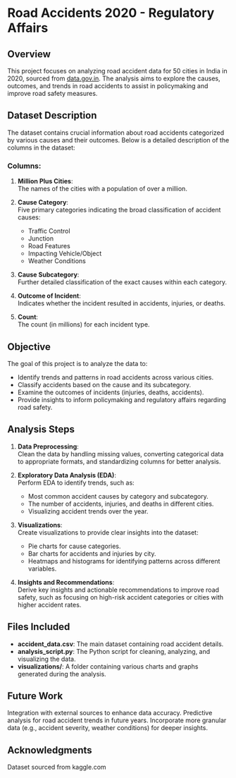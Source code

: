 # Road Accidents 2020 - Regulatory Affairs

## Overview
This project focuses on analyzing road accident data for 50 cities in India in 2020, sourced from [data.gov.in](https://data.gov.in/catalog/road-accidents-india-2020). The analysis aims to explore the causes, outcomes, and trends in road accidents to assist in policymaking and improve road safety measures.

## Dataset Description
The dataset contains crucial information about road accidents categorized by various causes and their outcomes. Below is a detailed description of the columns in the dataset:

### Columns:
1. **Million Plus Cities**:  
   The names of the cities with a population of over a million.
   
2. **Cause Category**:  
   Five primary categories indicating the broad classification of accident causes:  
   - Traffic Control  
   - Junction  
   - Road Features  
   - Impacting Vehicle/Object  
   - Weather Conditions  

3. **Cause Subcategory**:  
   Further detailed classification of the exact causes within each category.  
   
4. **Outcome of Incident**:  
   Indicates whether the incident resulted in accidents, injuries, or deaths.  

5. **Count**:  
   The count (in millions) for each incident type.

## Objective
The goal of this project is to analyze the data to:
- Identify trends and patterns in road accidents across various cities.
- Classify accidents based on the cause and its subcategory.
- Examine the outcomes of incidents (injuries, deaths, accidents).
- Provide insights to inform policymaking and regulatory affairs regarding road safety.

## Analysis Steps
1. **Data Preprocessing**:  
   Clean the data by handling missing values, converting categorical data to appropriate formats, and standardizing columns for better analysis.
   
2. **Exploratory Data Analysis (EDA)**:  
   Perform EDA to identify trends, such as:
   - Most common accident causes by category and subcategory.
   - The number of accidents, injuries, and deaths in different cities.
   - Visualizing accident trends over the year.

3. **Visualizations**:  
   Create visualizations to provide clear insights into the dataset:
   - Pie charts for cause categories.
   - Bar charts for accidents and injuries by city.
   - Heatmaps and histograms for identifying patterns across different variables.

4. **Insights and Recommendations**:  
   Derive key insights and actionable recommendations to improve road safety, such as focusing on high-risk accident categories or cities with higher accident rates.

## Files Included
- **accident_data.csv**: The main dataset containing road accident details.
- **analysis_script.py**: The Python script for cleaning, analyzing, and visualizing the data.
- **visualizations/**: A folder containing various charts and graphs generated during the analysis.

## Future Work
Integration with external sources to enhance data accuracy.
Predictive analysis for road accident trends in future years.
Incorporate more granular data (e.g., accident severity, weather conditions) for deeper insights.

## Acknowledgments
Dataset sourced from kaggle.com



